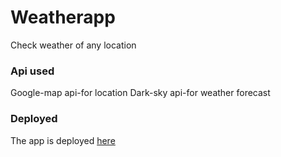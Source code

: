 # Weatherapp
Check weather of any location
### Api used
Google-map api-for location
Dark-sky api-for weather forecast
### Deployed
The app is deployed [here](https://rocky-castle-41574.herokuapp.com)
